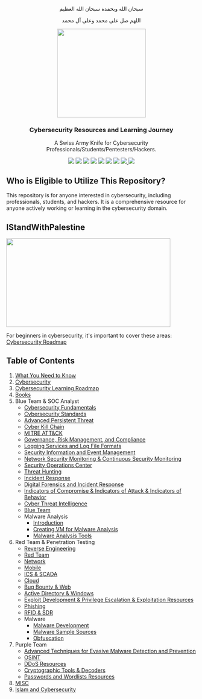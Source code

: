 <p align="center">سبحان الله وبحمده سبحان الله العظيم</p>
<p align="center">اللهم صل على محمد وعلى آل محمد</p>
<div id="header" align="center">
<img src="https://github.com/MrM8BRH/MrM8BRH/assets/34133187/99f3da87-2c3b-4989-8447-3cf909c3ba5f" width="235" height="235px" />
  
<h3>Cybersecurity Resources and Learning Journey</h3>
<p>A Swiss Army Knife for Cybersecurity Professionals/Students/Pentesters/Hackers.</p>

<img src="https://cdn.rawgit.com/sindresorhus/awesome/d7305f38d29fed78fa85652e3a63e154dd8e8829/media/badge.svg">
<img src="https://img.shields.io/github/stars/mrm8brh/CRLJ?style=social">
<img src="https://img.shields.io/github/forks/mrm8brh/CRLJ?style=social">
<img src="https://img.shields.io/github/repo-size/mrm8brh/CRLJ?style=social">
<img src="https://img.shields.io/github/license/mrm8brh/CRLJ?style=social">
<img src="https://img.shields.io/github/issues/mrm8brh/CRLJ?style=social">
<img src="https://img.shields.io/github/watchers/mrm8brh/CRLJ?style=social">
<a href="https://techforpalestine.org/">
<img src="https://raw.githubusercontent.com/Safouene1/support-palestine-banner/master/StandWithPalestine.svg">
</a>
<a href="https://techforpalestine.org/">
<img src="https://badge.techforpalestine.org/default">
</a>

</div>

Who is Eligible to Utilize This Repository?
-------------------------------------------
This repository is for anyone interested in cybersecurity, including professionals, students, and hackers. It is a comprehensive resource for anyone actively working or learning in the cybersecurity domain.

IStandWithPalestine
-------------------
<img src="https://external-content.duckduckgo.com/iu/?u=http%3A%2F%2Fgetwallpapers.com%2Fwallpaper%2Ffull%2Ff%2F4%2Fe%2F1399635-palestine-wallpaper-3840x2160-windows-7.jpg&f=1&nofb=1ipt=9bbbeda7144f1745c72fe7a389658d0b0e4091405154f5845ebb87a13a4a8706&ipo=images" width="435" height="235px">

For beginners in cybersecurity, it's important to cover these areas:
[Cybersecurity Roadmap](https://www.mindmeister.com/app/map/3582871641?t=XHRCVQmjqw)

Table of Contents
-----------------
1. [What You Need to Know](https://github.com/MrM8BRH/CRLJ/blob/main/Miscellaneous/What%20You%20Need%20to%20Know.md)
2. [Cybersecurity](https://github.com/MrM8BRH/CRLJ/blob/main/Miscellaneous/Cybersecurity.md)
3. [Cybersecurity Learning Roadmap](https://github.com/MrM8BRH/CRLJ/blob/main/Miscellaneous/Cybersecurity%20Learning%20Roadmap.md)
4. [Books](https://github.com/MrM8BRH/CRLJ/blob/main/Miscellaneous/Books.md)
5. Blue Team & SOC Analyst
    - [Cybersecurity Fundamentals](https://github.com/MrM8BRH/CRLJ/blob/main/Blue%20Team%20%26%20SOC%20Analyst/Cybersecurity%20Fundamentals.md)
    - [Cybersecurity Standards](https://github.com/MrM8BRH/CRLJ/blob/main/Blue%20Team%20%26%20SOC%20Analyst/Cybersecurity%20Standards.md)
    - [Advanced Persistent Threat](https://github.com/MrM8BRH/CRLJ/blob/main/Blue%20Team%20%26%20SOC%20Analyst/Advanced%20Persistent%20Threat.md)
    - [Cyber Kill Chain](https://github.com/MrM8BRH/CRLJ/blob/main/Blue%20Team%20%26%20SOC%20Analyst/Cyber%20Kill%20Chain.md)
    - [MITRE ATT&CK](https://github.com/MrM8BRH/CRLJ/blob/main/Blue%20Team%20%26%20SOC%20Analyst/MITRE%20ATT%26CK.md)
    - [Governance, Risk Management, and Compliance](https://github.com/MrM8BRH/CRLJ/blob/main/Blue%20Team%20%26%20SOC%20Analyst/Governance%2C%20Risk%20Management%2C%20and%20Compliance.md)
    - [Logging Services and Log File Formats](https://github.com/MrM8BRH/CRLJ/blob/main/Blue%20Team%20%26%20SOC%20Analyst/Logging%20Services%20and%20Log%20File%20Formats.md)
    - [Security Information and Event Management](https://github.com/MrM8BRH/CRLJ/blob/main/Blue%20Team%20%26%20SOC%20Analyst/Security%20Information%20and%20Event%20Management.md)
    - [Network Security Monitoring & Continuous Security Monitoring](https://github.com/MrM8BRH/CRLJ/blob/main/Blue%20Team%20%26%20SOC%20Analyst/Network%20Security%20Monitoring%20%26%20Continuous%20Security%20Monitoring.md)
    - [Security Operations Center](https://github.com/MrM8BRH/CRLJ/blob/main/Blue%20Team%20%26%20SOC%20Analyst/Security%20Operations%20Center.md)
    - [Threat Hunting](https://github.com/MrM8BRH/CRLJ/blob/main/Blue%20Team%20%26%20SOC%20Analyst/Threat%20Hunting.md)
    - [Incident Response](https://github.com/MrM8BRH/CRLJ/blob/main/Blue%20Team%20%26%20SOC%20Analyst/Incident%20Response.md)
    - [Digital Forensics and Incident Response](https://github.com/MrM8BRH/CRLJ/blob/main/Blue%20Team%20%26%20SOC%20Analyst/Digital%20Forensics%20and%20Incident%20Response.md)
    - [Indicators of Compromise & Indicators of Attack & Indicators of Behavior](https://github.com/MrM8BRH/CRLJ/blob/main/Blue%20Team%20%26%20SOC%20Analyst/Indicators%20of%20Compromise%20%26%20Indicators%20of%20Attack%20%26%20Indicators%20of%20Behavior.md)
    - [Cyber Threat Intelligence](https://github.com/MrM8BRH/CRLJ/blob/main/Blue%20Team%20%26%20SOC%20Analyst/Cyber%20Threat%20Intelligence.md)
    - [Blue Team](https://github.com/MrM8BRH/CRLJ/blob/main/Blue%20Team%20%26%20SOC%20Analyst/Blue%20Team.md)
    - Malware Analysis
      - [Introduction](https://github.com/MrM8BRH/CRLJ/blob/main/Blue%20Team%20%26%20SOC%20Analyst/Malware%20Analysis/1.%20Introduction.md)
      - [Creating VM for Malware Analysis](https://github.com/MrM8BRH/CRLJ/blob/main/Blue%20Team%20%26%20SOC%20Analyst/Malware%20Analysis/2.%20Creating%20VM%20for%20Malware%20Analysis.md)
      - [Malware Analysis Tools](https://github.com/MrM8BRH/CRLJ/blob/main/Blue%20Team%20%26%20SOC%20Analyst/Malware%20Analysis/3.%20Malware%20Analysis%20Tools.md)
6. Red Team & Penetration Testing
    - [Reverse Engineering](https://github.com/MrM8BRH/CRLJ/blob/main/Red%20Team%20%26%20Penetration%20Testing/Reverse%20Engineering.md)
    - [Red Team](https://github.com/MrM8BRH/CRLJ/blob/main/Red%20Team%20%26%20Penetration%20Testing/Red%20Team.md)
    - [Network](https://github.com/MrM8BRH/CRLJ/blob/main/Red%20Team%20%26%20Penetration%20Testing/Network.md)
    - [Mobile](https://github.com/MrM8BRH/CRLJ/blob/main/Red%20Team%20%26%20Penetration%20Testing/Mobile.md)
    - [ICS & SCADA](https://github.com/MrM8BRH/CRLJ/blob/main/Red%20Team%20%26%20Penetration%20Testing/ICS%20%26%20SCADA.md)
    - [Cloud](https://github.com/MrM8BRH/CRLJ/blob/main/Red%20Team%20%26%20Penetration%20Testing/Cloud.md)
    - [Bug Bounty & Web](https://github.com/MrM8BRH/CRLJ/blob/main/Red%20Team%20%26%20Penetration%20Testing/Bug%20Bounty%20%26%20Web.md)
    - [Active Directory & Windows](https://github.com/MrM8BRH/CRLJ/blob/main/Red%20Team%20%26%20Penetration%20Testing/Active%20Directory%20%26%20Windows.md)
    - [Exploit Development & Privilege Escalation & Exploitation Resources](https://github.com/MrM8BRH/CRLJ/blob/main/Red%20Team%20%26%20Penetration%20Testing/Exploit%20Development%20%26%20Privilege%20Escalation%20%26%20Exploitation%20Resources.md)
    - [Phishing](https://github.com/MrM8BRH/CRLJ/blob/main/Red%20Team%20%26%20Penetration%20Testing/Phishing.md)
    - [RFID & SDR](https://github.com/MrM8BRH/CRLJ/blob/main/Red%20Team%20%26%20Penetration%20Testing/RFID%20%26%20SDR.md)
    - Malware
        - [Malware Development](https://github.com/MrM8BRH/CRLJ/blob/main/Red%20Team%20%26%20Penetration%20Testing/Malware/Malware%20Development.md)
        - [Malware Sample Sources](https://github.com/MrM8BRH/CRLJ/blob/main/Red%20Team%20%26%20Penetration%20Testing/Malware/Malware%20Sample%20Sources.md)
        - [Obfuscation](https://github.com/MrM8BRH/CRLJ/blob/main/Red%20Team%20%26%20Penetration%20Testing/Malware/Obfuscation.md)
7. Purple Team
    - [Advanced Techniques for Evasive Malware Detection and Prevention](https://github.com/MrM8BRH/CRLJ/blob/main/Purple%20Team/Advanced%20Techniques%20for%20Evasive%20Malware%20Detection%20and%20Prevention.md)
    - [OSINT](https://github.com/MrM8BRH/CRLJ/blob/main/Purple%20Team/OSINT.md)
    - [DDoS Resources](https://github.com/MrM8BRH/CRLJ/blob/main/Purple%20Team/DDoS%20Resources.md)
    - [Cryptographic Tools & Decoders](https://github.com/MrM8BRH/CRLJ/blob/main/Purple%20Team/Cryptographic%20Tools%20%26%20Decoders.md)
    - [Passwords and Wordlists Resources](https://github.com/MrM8BRH/CRLJ/blob/main/Purple%20Team/Passwords%20and%20Wordlists%20Resources.md)
8. [MISC](https://github.com/MrM8BRH/CRLJ/blob/main/Miscellaneous/MISC.md)
9. [Islam and Cybersecurity](https://github.com/MrM8BRH/CRLJ/blob/main/Miscellaneous/Islam%20and%20Cybersecurity.md)
